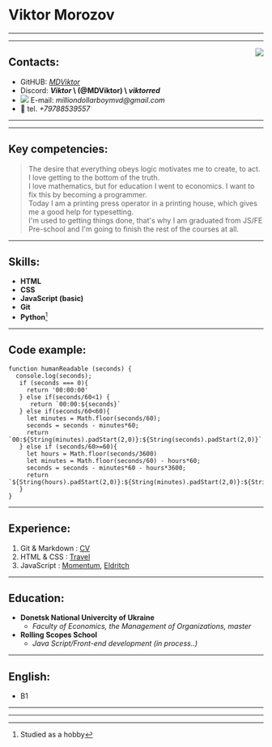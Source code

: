 # Viktor Morozov
---
---
<img align="right" src="https://media.discordapp.net/attachments/591539964005580812/1016071165791457381/foto.png">

## Contacts:

- GitHUB: _[MDViktor](https://github.com/MDViktor)_
- Discord: **_Viktor_ \ (@MDViktor) \ _viktorred_**
- ![](https://icons.iconarchive.com/icons/cornmanthe3rd/metronome/16/Communication-email-blue-icon.png) E-mail: _milliondollarboymvd@gmail.com_
- :iphone: tel. _+79788539557_

---
---
## Key competencies:

>The desire that everything obeys logic motivates me to create, to act.
>I love getting to the bottom of the truth. \
>I love mathematics, but for education I went to economics.
>I want to fix this by becoming a programmer. \
>Today I am a printing press operator in a printing house,
>which gives me a good help for typesetting.\
>I'm used to getting things done, that's why I am graduated
>from JS/FE Pre-school and I'm going to finish the rest of
>the courses at all.

---
## Skills:

- **HTML**
- **CSS**
- **JavaScript (basic)**
- **Git**
- **Python**[^1]

---
## Code example:

```
function humanReadable (seconds) {
  console.log(seconds);
   if (seconds === 0){
     return '00:00:00'
   } else if(seconds/60<1) {
      return `00:00:${seconds}`
   } else if(seconds/60<60){
     let minutes = Math.floor(seconds/60);
     seconds = seconds - minutes*60;
     return `00:${String(minutes).padStart(2,0)}:${String(seconds).padStart(2,0)}`
   } else if (seconds/60>=60){
     let hours = Math.floor(seconds/3600)
     let minutes = Math.floor(seconds/60) - hours*60;
     seconds = seconds - minutes*60 - hours*3600;
     return `${String(hours).padStart(2,0)}:${String(minutes).padStart(2,0)}:${String(seconds).padStart(2,0)}`
   }
}
```
---
## Experience:

 1. Git & Markdown : [CV](https://mdviktor.github.io/rsschool-cv/cv)
 1. HTML & CSS : [Travel](https://rolling-scopes-school.github.io/mdviktor-JSFEPRESCHOOL2022Q2/travel/)
 1. JavaScript : [Momentum](https://rolling-scopes-school.github.io/mdviktor-JSFEPRESCHOOL2022Q2/momentum/), [Eldritch](https://mdviktor.github.io/eldritch-codejam/data/)

---
## Education:
- **Donetsk National Univercity of Ukraine**
    - _Faculty of Economics, the Management of Organizations, master_
- **Rolling Scopes School**
    - _Java Script/Front-end development (in process..)_

---
## English:
- B1

---
---
[^1]: Studied as a hobby
<!-- it will be deleted after check-->